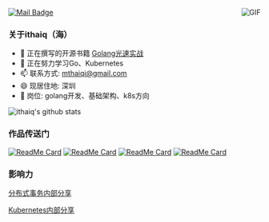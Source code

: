 [![Mail Badge](https://img.shields.io/badge/-mthaiqi@gmail.com-c14438?style=flat-square&logo=Gmail&logoColor=white&link=mailto:mthaiqi@gmail.com)](mailto:zq2599@gmail.com)
<img align="right" alt="GIF" src="https://raw.githubusercontent.com/haoruilee/haoruilee/master/pic/pusheencode.gif" />
### 关于ithaiq（海）

- 🔭 正在撰写的开源书籍 [Golang光速实战](https://ithaiq.gitbook.io/golang/)
- 🌱 正在努力学习Go、Kubernetes
- 📫 联系方式: mthaiqi@gmail.com
- 😄 现居住地: 深圳
- 👯 岗位: golang开发、基础架构、k8s方向



![ithaiq's github stats](https://github-readme-stats.vercel.app/api?username=ithaiq&show_icons=true&theme=dracula)

### 作品传送门
[![ReadMe Card](https://github-readme-stats.vercel.app/api/pin/?username=ithaiq&repo=go-gitbook)](https://github.com/ithaiq/go-gitbook)
[![ReadMe Card](https://github-readme-stats.vercel.app/api/pin/?username=ithaiq&repo=practice-go)](https://github.com/ithaiq/practice-go)
[![ReadMe Card](https://github-readme-stats.vercel.app/api/pin/?username=ithaiq&repo=thq_algo)](https://github.com/ithaiq/thq_algo)
[![ReadMe Card](https://github-readme-stats.vercel.app/api/pin/?username=ithaiq&repo=thqcache)](https://github.com/ithaiq/thqcache)

### 影响力
[分布式事务内部分享](https://equatorial-statistic-080.notion.site/749620781963425e9c3d20e28f6ff543)

[Kubernetes内部分享](https://equatorial-statistic-080.notion.site/Kubernetes-bacb24b8a6a64404b52f8786b6f6d84a)
